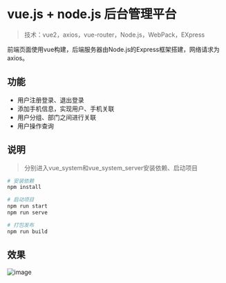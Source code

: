 # vue.js + node.js  后台管理平台

> 技术：vue2，axios，vue-router，Node.js，WebPack，EXpress

前端页面使用vue构建，后端服务器由Node.js的Express框架搭建，网络请求为axios。

## 功能
* 用户注册登录、退出登录
* 添加手机信息，实现用户、手机关联
* 用户分组、部门之间进行关联
* 用户操作查询


## 说明
> 分别进入vue_system和vue_system_server安装依赖、启动项目

``` bash
# 安装依赖
npm install

# 启动项目
npm run start
npm run serve

# 打包发布
npm run build

```
## 效果
![image](https://github.com/capslocktao/private-project/blob/master/vue_shop/vueshop_shop.gif)
